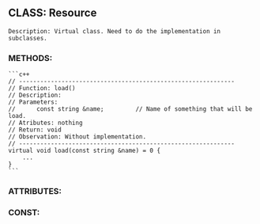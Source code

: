 ## CLASS: Resource
	Description: Virtual class. Need to do the implementation in subclasses.
	
### METHODS:
	```c++
	// -------------------------------------------------------------  
	// Function: load()  
	// Description: 
	// Parameters:
	//		const string &name;			// Name of something that will be load.
	// Atributes: nothing
	// Return: void 
	// Observation: Without implementation.
	// -------------------------------------------------------------  
	virtual void load(const string &name) = 0 {
		...
	}
	```  

### ATTRIBUTES:

### CONST:
